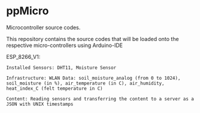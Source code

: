 # ppMicro
Microcontroller source codes.

This repository contains the source codes that will be loaded onto the respective micro-controllers using Arduino-IDE

ESP_8266_V1: 

	Installed Sensors: DHT11, Moisture Sensor 
 
	Infrastructure: WLAN Data: soil_moisture_analog (from 0 to 1024), soil_moisture (in %), air_temperature (in C), air_humidity, heat_index_C (felt temperature in C) 
 
	Content: Reading sensors and transferring the content to a server as a JSON with UNIX timestamps
